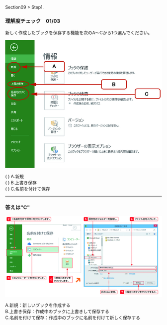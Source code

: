 ﻿Section09 > Step1.  
  
### 理解度チェック　01/03
  
新しく作成したブックを保存する機能を次のA～Cから1つ選んでください。  
  
![](01_009_001_Q1.jpg)  
  
( ) A.新規  
( ) B.上書き保存  
( ) C.名前を付けて保存  
  
---  
  
### 答えは"C"  
  
![](01_009_001_A1.jpg)  
  
A.新規：新しいブックを作成する  
B.上書き保存：作成中のブックに上書きして保存する  
C.名前を付けて保存：作成中のブックに名前を付けて新しく保存する
